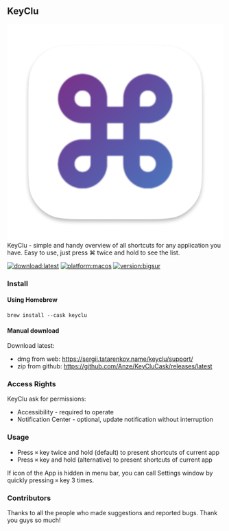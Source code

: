 KeyClu
--------------

[![keyclu](https://github.com/Anze/KeyCluCask/blob/develop/img/keyclu.png?raw=true)](#)
KeyClu - simple and handy overview of all shortcuts for any application you have.
Easy to use, just press ⌘ twice and hold to see the list.

[![download:latest](https://img.shields.io/badge/download-latest-brightgreen.svg)](https://github.com/Anze/KeyCluCask/releases/latest)
[![platform:macos](https://img.shields.io/badge/platform-macos-2F3640.svg)](#)
[![version:bigsur](https://img.shields.io/badge/requirements-Big%20Sur-337AFF.svg)](#)

### Install

#### Using Homebrew

```
brew install --cask keyclu
```

#### Manual download

Download latest:
* dmg from web: https://sergii.tatarenkov.name/keyclu/support/
* zip from github: https://github.com/Anze/KeyCluCask/releases/latest

### Access Rights

KeyClu ask for permissions:
* Accessibility - required to operate
* Notification Center - optional, update notification without interruption

### Usage
* Press `⌘` key twice and hold (default) to present shortcuts of current app
* Press `⌘` key and hold (alternative) to present shortcuts of current app

If icon of the App is hidden in menu bar, you can call Settings window by quickly pressing `⌘` key 3 times.

### Contributors

Thanks to all the people who made suggestions and reported bugs. Thank you guys so much!
